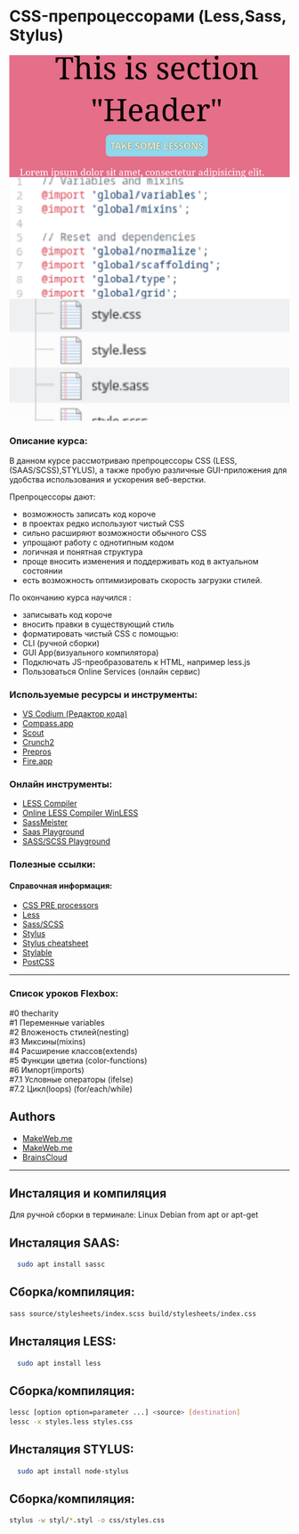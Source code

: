 # CSS-препроцессорами (Less,Sass, Stylus)
![Logo](https://github.com/coder-areaweb/LESS_SASCC_Stylus/blob/main/Prepros.png)

### Описание курса:

В данном курсе рассмотриваю препроцессоры CSS (LESS,(SAAS/SCSS),STYLUS), а также пробую различные GUI-приложения для удобства использования и ускорения веб-верстки.

Препроцессоры дают:
- возможность записать код короче
- в проектах редко используют чистый CSS
- сильно расширяют возможности обычного CSS
- упрощают работу с однотипным кодом
- логичная и понятная структура
- проще вносить изменения и поддерживать код в актуальном состоянии
- есть возможность оптимизировать скорость загрузки стилей.

По окончанию курса научился :
- записывать код короче
- вносить правки в существующий стиль
- форматировать чистый CSS с помощью:
- CLI (ручной сборки)
- GUI App(визуального компилятора)
- Подключать JS-преобразователь к HTML, например less.js
- Пользоваться Online Services (онлайн сервис)

### Используемые ресурсы и инструменты:
- [VS Codium (Редактор кода)](https://vscodium.com/)
- [Compass.app](http://compass.kkbox.com/)
- [Scout](https://scout-app.io/)
- [Crunch2](http://getcrunch.co/)
- [Prepros](https://prepros.io/)
- [Fire.app](https://fireapp.kkbox.com/)
### Онлайн инструменты:
- [LESS Compiler](https://beautifytools.com/less-compiler.php)
- [Online LESS Compiler WinLESS](http://winless.org/online-less-compiler)
- [SassMeister](https://www.sassmeister.com/)
- [Saas Playground](https://sass-lang.com/playground/)
- [SASS/SCSS Playground](https://playcode.io/scss)


### Полезные ссылки:
#### Справочная информация:
- [CSS PRE processors](https://csspre.com/compare/)
- [Less](https://lesscss.org/)
- [Sass/SCSS](https://sass-scss.ru/)
- [Stylus](https://stylus-lang.com/)
- [Stylus cheatsheet](https://devhints.io/stylus)
- [Stylable](https://stylable.io/)
- [PostCSS](https://postcss.org/)


---

### Список уроков Flexbox:
#0 thecharity  
#1 Переменные variables  
#2 Вложеность стилей(nesting)  
#3 Миксины(mixins)  
#4 Расширение классов(extends)  
#5 Функции цветиа (color-functions)  
#6 Импорт(imports)  
#7.1 Условные операторы (ifelse)  
#7.2 Цикл(loops) (for/each/while)  

## Authors

- [MakeWeb.me](https://www.youtube.com/watch?v=31gAMHPoc48)
- [MakeWeb.me](https://www.youtube.com/watch?v=mQwVTORvxco)
- [BrainsCloud](https://www.youtube.com/watch?v=YkPT0Wb8ikU)


---

## Инсталяция и компиляция

Для ручной сборки в терминале: Linux Debian from apt or apt-get

## Инсталяция SAAS:

```bash
  sudo apt install sassc
```
## Сборка/компиляция:
```bash
sass source/stylesheets/index.scss build/stylesheets/index.css
```

## Инсталяция LESS:

```bash
  sudo apt install less
```
## Сборка/компиляция:
```bash
lessc [option option=parameter ...] <source> [destination]
lessc -x styles.less styles.css
```

## Инсталяция STYLUS:

```bash
  sudo apt install node-stylus
```
## Сборка/компиляция:
```bash
stylus -w styl/*.styl -o css/styles.css
```
